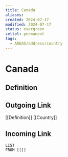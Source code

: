 ```yaml
---
title: Canada
aliases: 
created: 2024-07-17
modified: 2024-07-17
status: evergreen
zettel: permanent
tags:
  - AREAS/address/country
---
```

# Canada
## Definition

## Outgoing Link
[[Definition]]
[[Country]]
## Incoming Link
```dataview
LIST
FROM [[]]
```
